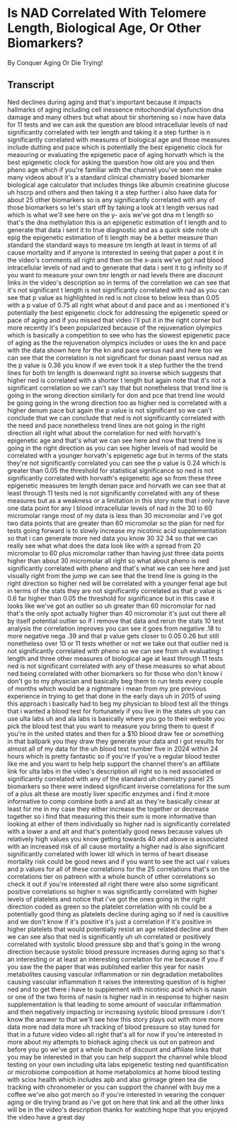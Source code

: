 # Is NAD Correlated With Telomere Length, Biological Age, Or Other Biomarkers?

By Conquer Aging Or Die Trying! 


## Transcript

Ned declines during aging and that's important because it impacts hallmarks of aging including cell inessence mitochondrial dysfunction dna damage and many others but what about tiir shortening so i now have data for 11 tests and we can ask the question are blood intracellular levels of nad significantly correlated with teir length and taking it a step further is n significantly correlated with measures of biological age and those measures include dutting and pace which is potentially the best epigenetic clock for measuring or evaluating the epigenetic pace of aging horvath which is the best epigenetic clock for asking the question how old are you and then pheno age which if you're familiar with the channel you've seen me make many videos about it's a standard clinical chemistry based biomarker biological age calculator that includes things like albumin creatinine glucose uh hscrp and others and then taking it a step further i also have data for about 25 other biomarkers so is any significantly correlated with any of those biomarkers so let's start off by taking a look at t length versus nad which is what we'll see here on the y- axis we've got dna m t length so that's the dna methylation this is an epigenetic estimation of t length and to generate that data i sent it to true diagnostic and as a quick side note uh epig the epigenetic estimation of ti length may be a better measure than standard the standard ways to measure tm length at least in terms of all cause mortality and if anyone is interested in seeing that paper a post it in the video's comments all right and then on the x-axis we've got nad blood intracellular levels of nad and to generate that data i sent it to g infinity so if you want to measure your own tmr length or nad levels there are discount links in the video's description so in terms of the correlation we can see that it's not significant t length is not significantly correlated with nad as you can see that p value as highlighted in red is not close to below less than 0.05 with a p value of 0.75 all right what about d and pace and as i mentioned it's potentially the best epigenetic clock for addressing the epigenetic speed or pace of aging and if you missed that video i'll put it in the right corner but more recently it's been popularized because of the rejuvenation olympics which is basically a competition to see who has the slowest epigenetic pace of aging as the the rejuvenation olympics includes or uses the kn and pace with the data shown here for the kn and pace versus nad and here too we can see that the correlation is not significant for donan paast versus nad as the p value is 0.36 you know if we even took it a step further the the trend lines for both tm length is downward right so inverse which suggests that higher ned is correlated with a shorter t length but again note that it's not a significant correlation so we can't say that but nonetheless that trend line is going in the wrong direction similarly for don and pce that trend line would be going going in the wrong direction too as higher ned is correlated with a higher denum pace but again the p value is not significant so we can't conclude that we can conclude that ned is not significantly correlated with the need and pace nonetheless trend lines are not going in the right direction all right what about the correlation for ned with horvath's epigenetic age and that's what we can see here and now that trend line is going in the right direction as you can see higher levels of nad would be correlated with a younger horvath's epigenetic age but in terms of the stats they're not significantly correlated you can see the p value is 0.24 which is greater than 0.05 the threshold for statistical significance so ned is not significantly correlated with horvath's epigenetic age so from these three epigenetic measures tm length denan pace and horvath we can see that at least through 11 tests ned is not significantly correlated with any of these measures but as a weakness or a limitation in this story note that i only have one data point for any l blood intracellular levels of nad in the 30 to 60 micromolar range most of my data is less than 30 micromolar and i've got two data points that are greater than 60 micromolar so the plan for ned for tests going forward is to slowly increase my nicotinic acid supplementation so that i can generate more ned data you know 30 32 34 so that we can really see what what does the data look like with a spread from 20 micromolar to 60 plus micromolar rather than having just three data points higher than about 30 micromolar all right so what about pheno is ned significantly correlated with pheno and that's what we can see here and just visually right from the jump we can see that the trend line is going in the right direction so higher ned will be correlated with a younger fenal age but in terms of the stats they are not significantly correlated as that p value is 0.6 far higher than 0.05 the threshold for significance but in this case it looks like we've got an outlier so uh greater than 60 micromolar for nad that's the only spot actually higher than 40 micromolar it's just out there all by itself potential outlier so if i remove that data and rerun the stats 10 test analysis the correlation improves you can see it goes from negative .18 to more negative nega .39 and that p value gets closer to 0.05 0.26 but still nonetheless over 10 or 11 tests whether or not we take out that outlier ned is not significantly correlated with pheno so we can see from uh evaluating t length and three other measures of biological age at least through 11 tests ned is not significant correlated with any of these measures so what about ned being correlated with other biomarkers so for those who don't know i don't go to my physician and basically beg them to run tests every couple of months which would be a nightmare i mean from my pre previous experience in trying to get that done in the early days uh in 2015 of using this approach i basically had to beg my physician to blood test all the things that i wanted a blood test for fortunately if you live in the states uh you can use ulta labs uh and ala labs is basically where you go to their website you pick the blood test that you want to measure you bring them to quest if you're in the united states and then for a $10 blood draw fee or something in that ballpark you they draw they generate your data and i got results for almost all of my data for the uh blood test number five in 2024 within 24 hours which is pretty fantastic so if you're if you're a regular blood tester like me and you want to help help support the channel there's an affiliate link for ulta labs in the video's description all right so is ned associated or significantly correlated with any of the standard uh chemistry panel 25 biomarkers so there were indeed significant inverse correlations for the sum of a plus alt these are mostly liver specific enzymes and i find it more informative to comp combine both a and alt as they're basically cinear at least for me in my case they either increase the together or decrease together so i find that measuring this their sum is more informative than looking at either of them individually so higher nad is significantly correlated with a lower a and alt and that's potentially good news because values uh relatively high values you know getting towards 40 and above is associated with an increased risk of all cause mortality a higher nad is also significant significantly correlated with lower ldl which in terms of heart disease mortality risk could be good news and if you want to see the act ual r values and p values for all of these correlations for the 25 correlations that's on the correlations tier on patreon with a whole bunch of other correlations so check it out if you're interested all right there were also some significant positive correlations so higher n was significantly correlated with higher levels of platelets and notice that i've got the ones going in the right direction coded as green so the platelet correlation with nb could be a potentially good thing as platelets decline during aging so if ned is causitive and we don't know if it's positive it's just a correlation if it's positive in higher platelets that would potentially resist an age related decline and then we can see also that ned is significantly uh uh correlated or positively correlated with systolic blood pressure sbp and that's going in the wrong direction because systolic blood pressure increases during aging so that's an interesting or at least an interesting correlation for me because if you if you saw the the paper that was published earlier this year for nasin metabolites causing vascular inflammation or nin degradation metabolites causing vascular inflammation it raises the interesting question of is higher ned and to get there i have to supplement with nicotinic acid which is nasin or one of the two forms of nasin is higher nad in in response to higher nasin supplementation is that leading to some amount of vascular inflammation and then negatively impacting or increasing systolic blood pressure i don't know the answer to that we'll see how this story plays out with more more data more nad data more uh tracking of blood pressure so stay tuned for that in a future video video all right that's all for now if you're interested in more about my attempts to biohack aging check us out on patreon and before you go we've got a whole bunch of discount and affiliate links that you may be interested in that you can help support the channel while blood testing on your own including ulta labs epigenetic testing ned quantification or microbiome composition at home metabolomics at home blood testing with sciox health which includes apb and also grimage green tea die tracking with chronometer or you can support the channel with buy me a coffee we've also got merch so if you're interested in wearing the conquer aging or die trying brand as i've got on here that link and all the other links will be in the video's description thanks for watching hope that you enjoyed the video have a great day
